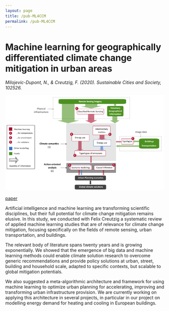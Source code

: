 ```yaml
---
layout: page
title: /pub-ML4CCM
permalink: /pub-ML4CCM
---
```


# Machine learning for geographically differentiated climate change mitigation in urban areas

_Milojevic-Dupont, N., & Creutzig, F. (2020).  Sustainable Cities and Society, 102526._

<img src="ml-project-pic.png" alt="image" width="600"/>

[paper](https://www.sciencedirect.com/science/article/abs/pii/S2210670720307423)

Artificial intelligence and machine learning are transforming scientific disciplines, but their full potential for climate change mitigation remains elusive. In this study, we conducted with Felix Creutzig a systematic review of applied machine learning studies that are of relevance for climate change mitigation, focusing specifically on the fields of remote sensing, urban transportation, and buildings. 

The relevant body of literature spans twenty years and is growing exponentially. We showed that the emergence of big data and machine learning methods could enable climate solution research to overcome generic recommendations and provide policy solutions at urban, street, building and household scale, adapted to specific contexts, but scalable to global mitigation potentials. 

We also suggested a meta-algorithmic architecture and framework for using machine learning to optimize urban planning for accelerating, improving and transforming urban infrastructure provision. We are currently working on applying this architecture in several projects, in particular in our project on modelling energy demand for heating and cooling in European buildings. 



